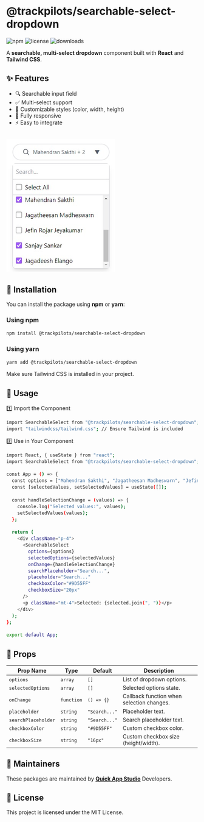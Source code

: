 # @trackpilots/searchable-select-dropdown  

![npm](https://img.shields.io/npm/v/@trackpilots/searchable-select-dropdown?style=flat-square)
![license](https://img.shields.io/npm/l/@trackpilots/searchable-select-dropdown?style=flat-square)
![downloads](https://img.shields.io/npm/dt/@trackpilots/searchable-select-dropdown?style=flat-square)

A **searchable, multi-select dropdown** component built with **React** and **Tailwind CSS**.

## ✨ Features  
- 🔍 Searchable input field  
- ✅ Multi-select support  
- 🎨 Customizable styles (color, width, height)  
- 📱 Fully responsive  
- ⚡ Easy to integrate  

![Screenshot](assets/screenshots.png)
---



## 🚀 Installation  
You can install the package using **npm** or **yarn**:  

### **Using npm**  
```sh
npm install @trackpilots/searchable-select-dropdown
```

### **Using yarn**  
```sh
yarn add @trackpilots/searchable-select-dropdown
```


Make sure Tailwind CSS is installed in your project.

##  📌 Usage
1️⃣ Import the Component
```sh
import SearchableSelect from "@trackpilots/searchable-select-dropdown";
import "tailwindcss/tailwind.css"; // Ensure Tailwind is included
```

2️⃣ Use in Your Component
```sh
import React, { useState } from "react";
import SearchableSelect from "@trackpilots/searchable-select-dropdown";

const App = () => {
  const options = ["Mahendran Sakthi", "Jagatheesan Madheswarn", "Jefin Rojar Jeyakumar", "Sanjay Sankar", "Jagadeesh Elango"];
  const [selectedValues, setSelectedValues] = useState([]);

  const handleSelectionChange = (values) => {
    console.log("Selected values:", values);
    setSelectedValues(values);
  };

  return (
    <div className="p-4">
      <SearchableSelect 
        options={options} 
        selectedOptions={selectedValues} 
        onChange={handleSelectionChange} 
        searchPlaceholder="Search...",
        placeholder="Search..." 
        checkboxColor="#9D55FF" 
        checkboxSize="20px" 
      />
      <p className="mt-4">Selected: {selected.join(", ")}</p>
    </div>
  );
};

export default App;
```

## 🔧 Props

| Prop Name        | Type     | Default         | Description |
|-----------------|----------|-----------------|-------------|
| `options`        | `array`  | `[]`            | List of dropdown options. |
| `selectedOptions` | `array`  | `[]`            | Selected options state. |
| `onChange`      | `function` | `() => {}`     | Callback function when selection changes. |
| `placeholder`    | `string`  | `"Search..."`   | Placeholder text. |
| `searchPlaceholder` | `string` | `"Search..."`   | Search placeholder text. |
| `checkboxColor`   | `string`  | `"#9D55FF"`     | Custom checkbox color. |
| `checkboxSize`  | `string`  | `"16px"`        | Custom checkbox size (height/width). |

## 📌 Maintainers
These packages are maintained by [**Quick App Studio**](https://quickappstudio.com/our-team) Developers.

##  📄 License
This project is licensed under the MIT License.